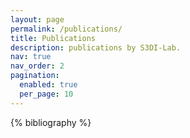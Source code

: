 ```yaml
---
layout: page
permalink: /publications/
title: Publications
description: publications by S3DI-Lab.
nav: true
nav_order: 2
pagination:
  enabled: true
  per_page: 10
---
```


<!-- _pages/publications.md -->
<div class="publications">

{% bibliography %}

</div>
